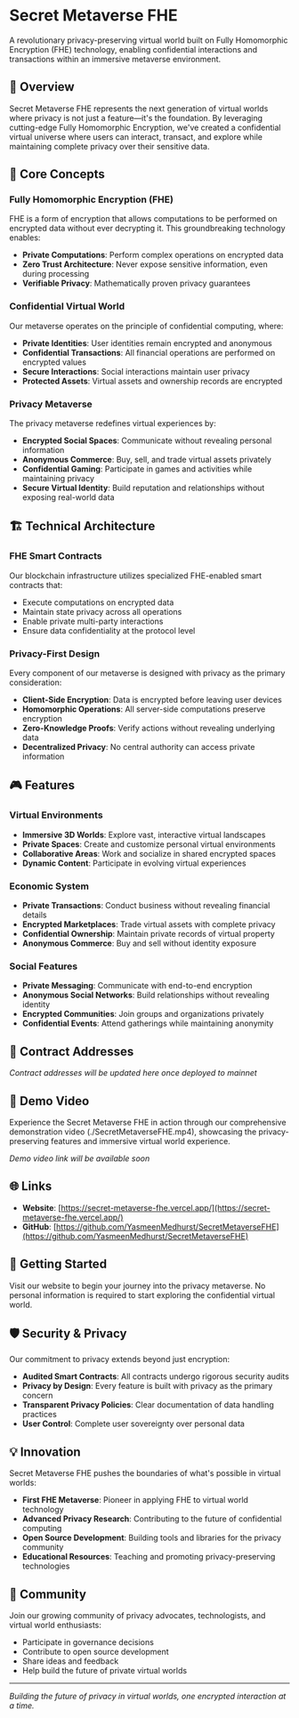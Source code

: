 # Secret Metaverse FHE

A revolutionary privacy-preserving virtual world built on Fully Homomorphic Encryption (FHE) technology, enabling confidential interactions and transactions within an immersive metaverse environment.

## 🌟 Overview

Secret Metaverse FHE represents the next generation of virtual worlds where privacy is not just a feature—it's the foundation. By leveraging cutting-edge Fully Homomorphic Encryption, we've created a confidential virtual universe where users can interact, transact, and explore while maintaining complete privacy over their sensitive data.

## 🔐 Core Concepts

### Fully Homomorphic Encryption (FHE)
FHE is a form of encryption that allows computations to be performed on encrypted data without ever decrypting it. This groundbreaking technology enables:
- **Private Computations**: Perform complex operations on encrypted data
- **Zero Trust Architecture**: Never expose sensitive information, even during processing
- **Verifiable Privacy**: Mathematically proven privacy guarantees

### Confidential Virtual World
Our metaverse operates on the principle of confidential computing, where:
- **Private Identities**: User identities remain encrypted and anonymous
- **Confidential Transactions**: All financial operations are performed on encrypted values
- **Secure Interactions**: Social interactions maintain user privacy
- **Protected Assets**: Virtual assets and ownership records are encrypted

### Privacy Metaverse
The privacy metaverse redefines virtual experiences by:
- **Encrypted Social Spaces**: Communicate without revealing personal information
- **Anonymous Commerce**: Buy, sell, and trade virtual assets privately
- **Confidential Gaming**: Participate in games and activities while maintaining privacy
- **Secure Virtual Identity**: Build reputation and relationships without exposing real-world data

## 🏗️ Technical Architecture

### FHE Smart Contracts
Our blockchain infrastructure utilizes specialized FHE-enabled smart contracts that:
- Execute computations on encrypted data
- Maintain state privacy across all operations
- Enable private multi-party interactions
- Ensure data confidentiality at the protocol level

### Privacy-First Design
Every component of our metaverse is designed with privacy as the primary consideration:
- **Client-Side Encryption**: Data is encrypted before leaving user devices
- **Homomorphic Operations**: All server-side computations preserve encryption
- **Zero-Knowledge Proofs**: Verify actions without revealing underlying data
- **Decentralized Privacy**: No central authority can access private information

## 🎮 Features

### Virtual Environments
- **Immersive 3D Worlds**: Explore vast, interactive virtual landscapes
- **Private Spaces**: Create and customize personal virtual environments
- **Collaborative Areas**: Work and socialize in shared encrypted spaces
- **Dynamic Content**: Participate in evolving virtual experiences

### Economic System
- **Private Transactions**: Conduct business without revealing financial details
- **Encrypted Marketplaces**: Trade virtual assets with complete privacy
- **Confidential Ownership**: Maintain private records of virtual property
- **Anonymous Commerce**: Buy and sell without identity exposure

### Social Features
- **Private Messaging**: Communicate with end-to-end encryption
- **Anonymous Social Networks**: Build relationships without revealing identity
- **Encrypted Communities**: Join groups and organizations privately
- **Confidential Events**: Attend gatherings while maintaining anonymity

## 🔗 Contract Addresses

*Contract addresses will be updated here once deployed to mainnet*

## 🎥 Demo Video

Experience the Secret Metaverse FHE in action through our comprehensive demonstration video (./SecretMetaverseFHE.mp4), showcasing the privacy-preserving features and immersive virtual world experience.

*Demo video link will be available soon*

## 🌐 Links

- **Website**: [https://secret-metaverse-fhe.vercel.app/](https://secret-metaverse-fhe.vercel.app/)
- **GitHub**: [https://github.com/YasmeenMedhurst/SecretMetaverseFHE](https://github.com/YasmeenMedhurst/SecretMetaverseFHE)

## 🚀 Getting Started

Visit our website to begin your journey into the privacy metaverse. No personal information is required to start exploring the confidential virtual world.

## 🛡️ Security & Privacy

Our commitment to privacy extends beyond just encryption:
- **Audited Smart Contracts**: All contracts undergo rigorous security audits
- **Privacy by Design**: Every feature is built with privacy as the primary concern
- **Transparent Privacy Policies**: Clear documentation of data handling practices
- **User Control**: Complete user sovereignty over personal data

## 💡 Innovation

Secret Metaverse FHE pushes the boundaries of what's possible in virtual worlds:
- **First FHE Metaverse**: Pioneer in applying FHE to virtual world technology
- **Advanced Privacy Research**: Contributing to the future of confidential computing
- **Open Source Development**: Building tools and libraries for the privacy community
- **Educational Resources**: Teaching and promoting privacy-preserving technologies

## 🤝 Community

Join our growing community of privacy advocates, technologists, and virtual world enthusiasts:
- Participate in governance decisions
- Contribute to open source development
- Share ideas and feedback
- Help build the future of private virtual worlds

---

*Building the future of privacy in virtual worlds, one encrypted interaction at a time.*